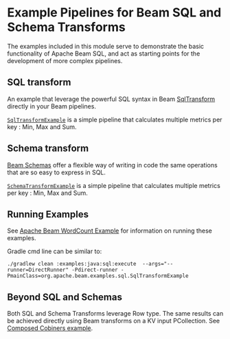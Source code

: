 <!--
    Licensed to the Apache Software Foundation (ASF) under one
    or more contributor license agreements.  See the NOTICE file
    distributed with this work for additional information
    regarding copyright ownership.  The ASF licenses this file
    to you under the Apache License, Version 2.0 (the
    "License"); you may not use this file except in compliance
    with the License.  You may obtain a copy of the License at

      http://www.apache.org/licenses/LICENSE-2.0

    Unless required by applicable law or agreed to in writing,
    software distributed under the License is distributed on an
    "AS IS" BASIS, WITHOUT WARRANTIES OR CONDITIONS OF ANY
    KIND, either express or implied.  See the License for the
    specific language governing permissions and limitations
    under the License.
-->

# Example Pipelines for Beam SQL and Schema Transforms

The examples included in this module serve to demonstrate the basic
functionality of Apache Beam SQL, and act as starting points for
the development of more complex pipelines.

## SQL transform

An example that leverage the powerful SQL syntax in Beam [SqlTransform](https://beam.apache.org/releases/javadoc/current/org/apache/beam/sdk/extensions/sql/SqlTransform.html) directly in your Beam pipelines.


[`SqlTransformExample`](https://github.com/apache/beam/blob/master/examples/java/sql/src/main/java/org/apache/beam/examples/sql/SqlTransformExample.java) is a simple pipeline that calculates multiple metrics per key : Min, Max and Sum.


## Schema transform

[Beam Schemas](https://beam.apache.org/documentation/programming-guide/#schemas) offer a flexible way of writing in code the same operations that are so easy to express in SQL.

[`SchemaTransformExample`](https://github.com/apache/beam/blob/master/examples/java/sql/src/main/java/org/apache/beam/examples/sql/SchemaTransformExample.java) is a simple pipeline that calculates multiple metrics per key : Min, Max and Sum.

## Running Examples

See [Apache Beam WordCount Example](https://beam.apache.org/get-started/wordcount-example/) for information on running these examples.

Gradle cmd line can be similar to:

`./gradlew clean :examples:java:sql:execute  --args="--runner=DirectRunner" -Pdirect-runner -PmainClass=org.apache.beam.examples.sql.SqlTransformExample`

## Beyond SQL and Schemas

Both SQL and Schema Transforms leverage Row type.
The same results can be achieved directly using Beam transforms on a KV input PCollection. See [Composed Cobiners example](https://github.com/apache/beam/blob/master/examples/java/src/main/java/org/apache/beam/examples/CoCombineTransformExample.java).
